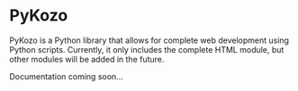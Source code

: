 # PyKozo

PyKozo is a Python library that allows for complete web development using Python scripts. Currently, it only includes the complete HTML module, but other modules will be added in the future.

Documentation coming soon...
